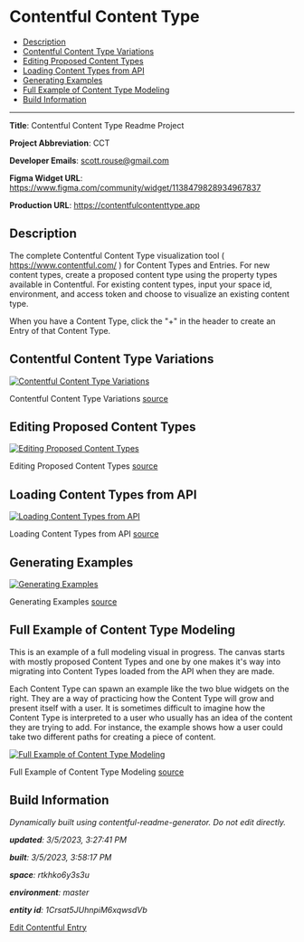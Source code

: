 # Contentful Content Type
<!-- 
  Do not edit directly, built using contentful-readme-generator.
  Content details in Build Information below.
-->

- [Description](#description)
- [Contentful Content Type Variations](#contentful-content-type-variations)
- [Editing Proposed Content Types](#editing-proposed-content-types)
- [Loading Content Types from API](#loading-content-types-from-api)
- [Generating Examples](#generating-examples)
- [Full Example of Content Type Modeling](#full-example-of-content-type-modeling)
- [Build Information](#build-information)

---


__Title__: Contentful Content Type Readme Project

__Project Abbreviation__: CCT

__Developer Emails__: scott.rouse@gmail.com

__Figma Widget URL__: https://www.figma.com/community/widget/1138479828934967837

__Production URL__: https://contentfulcontenttype.app

## Description

The complete Contentful Content Type visualization tool ( https://www.contentful.com/ ) for Content Types and Entries. For new content types, create a proposed content type using the property types available in Contentful. For existing content types, input your space id, environment, and access token and choose to visualize an existing content type. 

When you have a Content Type, click the "+" in the header to create an Entry of that Content Type.

## Contentful Content Type Variations

[![Contentful Content Type Variations](https://images.ctfassets.net/rtkhko6y3s3u/2ACZNvb0tl5ZgV084zDhuv/f0efed997de544981757c4b7e541f391/Contentful_Content_Type_Variations.png)](https://images.ctfassets.net/rtkhko6y3s3u/2ACZNvb0tl5ZgV084zDhuv/f0efed997de544981757c4b7e541f391/Contentful_Content_Type_Variations.png "View Full Size")
    
Contentful Content Type Variations [source](https://www.figma.com/file/u1sVmfRm0IWGj2KXlzlN5l/?node-id=3:82)


## Editing Proposed Content Types

[![Editing Proposed Content Types](https://images.ctfassets.net/rtkhko6y3s3u/5mA6cawyfyZM74OA4BJlg3/73dd181d9a4ed65ecb459f783d49701f/Editing_Proposed_Content_Types.png)](https://images.ctfassets.net/rtkhko6y3s3u/5mA6cawyfyZM74OA4BJlg3/73dd181d9a4ed65ecb459f783d49701f/Editing_Proposed_Content_Types.png "View Full Size")
    
Editing Proposed Content Types [source](https://www.figma.com/file/u1sVmfRm0IWGj2KXlzlN5l/?node-id=6:37)


## Loading Content Types from API

[![Loading Content Types from API](https://images.ctfassets.net/rtkhko6y3s3u/1v8Ul5Mhw6FEFohJ2JA3WS/78da76c883de5e83d022ead90a10f0d8/Loading_Content_Types_from_API.png)](https://images.ctfassets.net/rtkhko6y3s3u/1v8Ul5Mhw6FEFohJ2JA3WS/78da76c883de5e83d022ead90a10f0d8/Loading_Content_Types_from_API.png "View Full Size")
    
Loading Content Types from API [source](https://www.figma.com/file/u1sVmfRm0IWGj2KXlzlN5l/?node-id=7:42)


## Generating Examples

[![Generating Examples](https://images.ctfassets.net/rtkhko6y3s3u/7LFsLxfL7Ar9svYyeUd569/97034994828bc9835d93727f9169f4b5/Generating_Examples.png)](https://images.ctfassets.net/rtkhko6y3s3u/7LFsLxfL7Ar9svYyeUd569/97034994828bc9835d93727f9169f4b5/Generating_Examples.png "View Full Size")
    
Generating Examples [source](https://www.figma.com/file/u1sVmfRm0IWGj2KXlzlN5l/?node-id=8:428)


## Full Example of Content Type Modeling
This is an example of a full modeling visual in progress. The canvas starts with mostly proposed Content Types and one by one makes it's way into migrating into Content Types loaded from the API when they are made. 

Each Content Type can spawn an example like the two blue widgets on the right. They are a way of practicing how the Content Type will grow and present itself with a user. It is sometimes difficult to imagine how the Content Type is interpreted to a user who usually has an idea of the content they are trying to add. For instance, the example shows how a user could take two different paths for creating a piece of content.

[![Full Example of Content Type Modeling](https://images.ctfassets.net/rtkhko6y3s3u/5nXIG7hlSBP4DffK6VrauK/5d7ca8152050fabdcd9fd0a35dbfcc5f/Full_Example_of_Content_Type_Modeling.png)](https://images.ctfassets.net/rtkhko6y3s3u/5nXIG7hlSBP4DffK6VrauK/5d7ca8152050fabdcd9fd0a35dbfcc5f/Full_Example_of_Content_Type_Modeling.png "View Full Size")
    
Full Example of Content Type Modeling [source](https://www.figma.com/file/u1sVmfRm0IWGj2KXlzlN5l/?node-id=8:1779)


## Build Information

*Dynamically built using contentful-readme-generator. Do not edit directly.*

*__updated__: 3/5/2023, 3:27:41 PM*

*__built__: 3/5/2023, 3:58:17 PM*

*__space__: rtkhko6y3s3u*

*__environment__: master*

*__entity id__: 1Crsat5JUhnpiM6xqwsdVb*

[Edit Contentful Entry](https://app.contentful.com/spaces/rtkhko6y3s3u/environments/master/entries/1Crsat5JUhnpiM6xqwsdVb)